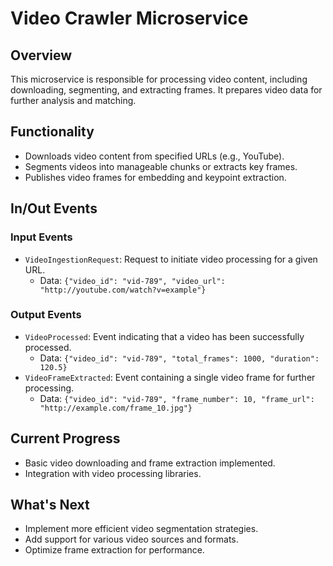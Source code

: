 # Video Crawler Microservice

## Overview
This microservice is responsible for processing video content, including downloading, segmenting, and extracting frames. It prepares video data for further analysis and matching.

## Functionality
- Downloads video content from specified URLs (e.g., YouTube).
- Segments videos into manageable chunks or extracts key frames.
- Publishes video frames for embedding and keypoint extraction.

## In/Out Events
### Input Events
- `VideoIngestionRequest`: Request to initiate video processing for a given URL.
  - Data: `{"video_id": "vid-789", "video_url": "http://youtube.com/watch?v=example"}`

### Output Events
- `VideoProcessed`: Event indicating that a video has been successfully processed.
  - Data: `{"video_id": "vid-789", "total_frames": 1000, "duration": 120.5}`
- `VideoFrameExtracted`: Event containing a single video frame for further processing.
  - Data: `{"video_id": "vid-789", "frame_number": 10, "frame_url": "http://example.com/frame_10.jpg"}`

## Current Progress
- Basic video downloading and frame extraction implemented.
- Integration with video processing libraries.

## What's Next
- Implement more efficient video segmentation strategies.
- Add support for various video sources and formats.
- Optimize frame extraction for performance.